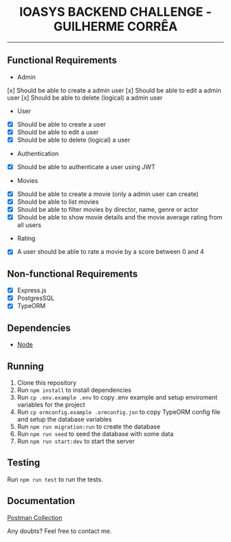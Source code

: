 <h1 align="center">
IOASYS BACKEND CHALLENGE - GUILHERME CORRÊA
</h1>

<hr>

## Functional Requirements

- Admin

[x] Should be able to create a admin user
[x] Should be able to edit a admin user
[x] Should be able to delete (logical) a admin user

- User

- [x] Should be able to create a user
- [x] Should be able to edit a user
- [x] Should be able to delete (logical) a user

- Authentication

- [x] Should be able to authenticate a user using JWT

- Movies

- [x] Should be able to create a movie (only a admin user can create)
- [x] Should be able to list movies
- [x] Should be able to filter movies by director, name, genre or actor
- [x] Should be able to show movie details and the movie average rating from all users

- Rating

- [x] A user should be able to rate a movie by a score between 0 and 4

## Non-functional Requirements

- [x] Express.js
- [x] PostgresSQL
- [x] TypeORM

## Dependencies

- [Node](https://nodejs.org/en/)

## Running

1. Clone this repository<br />
2. Run `npm install` to install dependencies<br />
3. Run `cp .env.example .env` to copy .env example and setup enviroment variables for the project<br />
4. Run `cp ormconfig.example .ormconfig.jon` to copy TypeORM config file and setup the database variables<br />
5. Run `npm run migration:run` to create the database<br />
6. Run `npm run seed` to seed the database with some data<br />
7. Run `npm run start:dev` to start the server<br />

## Testing

Run `npm run test` to run the tests.

## Documentation

[Postman Collection](https://web.postman.co/workspace/IOASYS-BACKEND-TEST~96b36704-ccc4-40ec-8d7c-1afd0442f43a/collection/10405579-67c8d6e5-a214-4882-9c1d-d4ea55f22412)

Any doubts? Feel free to contact me.
